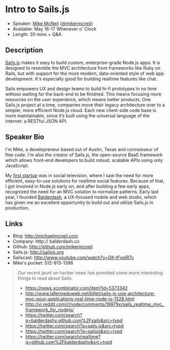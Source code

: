 # Intro to Sails.js

+ Speaker: <a href="linkedin.com/in/mikermcneil">Mike McNeil</a> (<a href="https://twitter.com/mikermcneil">@mikermcneil</a>)
+ Available: May 16-17 Whenever o' Clock
+ Length: 30 mins + Q&A

## Description

<a href="http://sailsjs.com">Sails.js</a> makes it easy to build custom, enterprise-grade Node.js apps. It is designed to resemble the MVC architecture from frameworks like Ruby on Rails, but with support for the more modern, data-oriented style of web app development. It's especially good for building realtime features like chat.

Sails empowers UX and design teams to build hi-fi prototypes in no time without waiting for the back-end to be finished.  This means focusing more resources on the user experience, which means better products. One Sails.js project at a time, companies move their legacy architecture over to a simpler, more efficient Node.js cloud. Each new client-side code base is more maintainable, since it’s built using the universal language of the internet: a RESTful JSON API.


## Speaker Bio
I'm Mike, a developreneur based out of Austin, Texas and connoisseur of fine code.  I'm also the creator of Sails.js, the open-source BaaS framework which allows front-end developers to build robust, scalable APIs using only JavaScript.

My <a href="http://www.sencha.com/apps/blinktop/">first startup</a> was in social television, where I saw the need for more efficient, easy-to-use solutions for realtime social features.  Because of that, I got involved in Node.js early on, and after building a few early apps, recognized the need for an MVC solution to normalize patterns.  Early last year, I founded <a href="http://balderdash.co">Balderdash</a>, a UX-focused mobile and web studio, which has given me an excellent opportunity to build out and utilize Sails.js in production.

## Links

+ Blog: http://michaelmcneil.com
+ Company: http:// balderdash.co
+ Github: http://github.com/mikermcneil
+ Sails.js: http://sailsjs.org
+ Sailscast: http://www.youtube.com/watch?v=GK-tFvpIR7c
+ Mike's pocket: 512-913-1386


> Our recent jaunt on hacker news has provided some more interesting things to read about Sails:
> + https://news.ycombinator.com/item?id=5373342
> + http://www.lafermeduweb.net/billet/sails-js-une-architecture-mvc-pour-applications-real-time-node-js-1528.html
> + http://vi.reddit.com/r/node/comments/19979x/sails_realtime_mvc_framework_for_nodejs/
> + https://twitter.com/search?q=balderdashy.github.com%2Fsails&src=typd
> + https://twitter.com/search?q=sails.js&src=typd
> + https://twitter.com/search?q=sailsjs&src=typd
> + https://twitter.com/search/realtime?q=github.com%2Fbalderdashy&src=typd
